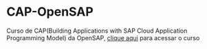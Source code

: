 # CAP-OpenSAP
Curso de CAP(Building Applications with SAP Cloud Application Programming Model) da OpenSAP, [clique aqui](https://open.sap.com/courses/cp7) para acessar o curso
